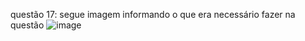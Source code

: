 questão 17: segue imagem informando o que era necessário fazer na questão
![image](https://github.com/user-attachments/assets/148d03ff-3f15-4b8e-bece-9d90e70bf3b9)
